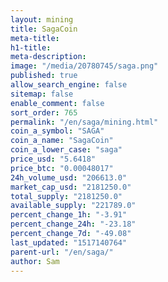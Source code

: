 ```yaml
---
layout: mining
title: SagaCoin
meta-title: 
h1-title: 
meta-description: 
image: "/media/20780745/saga.png"
published: true
allow_search_engine: false
sitemap: false
enable_comment: false
sort_order: 765
permalink: "/en/saga/mining.html"
coin_a_symbol: "SAGA"
coin_a_name: "SagaCoin"
coin_a_lower_case: "saga"
price_usd: "5.6418"
price_btc: "0.00048017"
24h_volume_usd: "206613.0"
market_cap_usd: "2181250.0"
total_supply: "2181250.0"
available_supply: "221789.0"
percent_change_1h: "-3.91"
percent_change_24h: "-23.18"
percent_change_7d: "-49.08"
last_updated: "1517140764"
parent-url: "/en/saga/"
author: Sam
---
```


